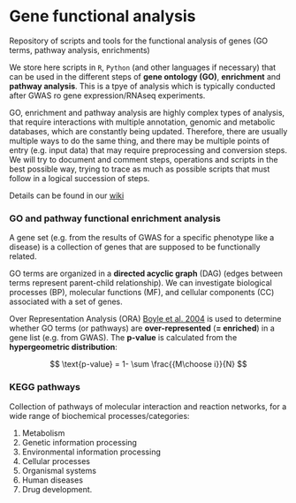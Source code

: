 # Gene functional analysis
Repository of scripts and tools for the functional analysis of genes (GO terms, pathway analysis, enrichments)

We store here scripts in `R`, `Python` (and other languages if necessary) that can be used in the different steps of **gene ontology (GO)**, **enrichment** and **pathway analysis**.
This is a tpye of analysis which is typically conducted after GWAS ro gene expression/RNAseq experiments.

GO, enrichment and pathway analysis are highly complex types of analysis, that require interactions with multiple annotation, genomic and metabolic databases, which are constantly being updated.
Therefore, there are usually multiple ways to do the same thing, and there may be multiple points of entry (e.g. input data) that may require preprocessing and conversion steps.
We will try to document and comment steps, operations and scripts in the best possible way, trying to trace as much as possible scripts that must follow in a logical succession of steps.

Details can be found in our [wiki](https://github.com/filippob/gene_functional_analysis/wiki/)

### GO and pathway functional enrichment analysis

A gene set (e.g. from the results of GWAS for a specific phenotype like a disease) is a collection of genes that are supposed to be functionally related. 

GO terms are organized in a **directed acyclic graph** (DAG) (edges between terms represent parent-child relationship).
We can investigate biological processes (BP), molecular functions (MF), and cellular components (CC) associated with a set of genes.

Over Representation Analysis (ORA) [Boyle et al. 2004](https://academic.oup.com/bioinformatics/article/20/18/3710/202612) is used to determine whether GO terms (or pathways) are **over-represented** (**= enriched**) in a gene list (e.g. from GWAS).
The **p-value** is calculated from the **hypergeometric distribution**:

$$
\text{p-value} = 1- \sum \frac{{M\choose i}}{N}
$$

### KEGG pathways

Collection of pathways of molecular interaction and reaction networks, for a wide range of biochemical processes/categories:

1. Metabolism
2. Genetic information processing
3. Environmental information processing
4. Cellular processes
5. Organismal systems
6. Human diseases
7. Drug development.
